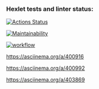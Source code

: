 ### Hexlet tests and linter status:
[![Actions Status](https://github.com/5Manya5/frontend-project-lvl1/workflows/hexlet-check/badge.svg)](https://github.com/5Manya5/frontend-project-lvl1/actions)

[![Maintainability](https://api.codeclimate.com/v1/badges/dfc50c2d88cd46d069c1/maintainability)](https://codeclimate.com/github/hexlet-boilerplates/nodejs-package/maintainability)

[![workflow](https://github.com/5Manya5/frontend-project-lvl1/actions/workflows/superlinter.yml/badge.svg)](https://github.com/5Manya5/frontend-project-lvl1/actions/workflows/node.js.yml)

https://asciinema.org/a/400916

https://asciinema.org/a/400992

https://asciinema.org/a/403869